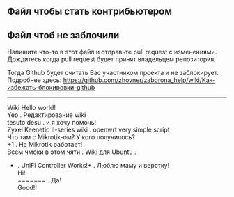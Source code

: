 ## Файл чтобы стать контрибьютером
## Файл чтоб не заблочили
Напишите что-то в этот файл и отправьте pull request с изменениями.
Дождитесь когда pull request будет принят владельцем репозитория.

Тогда Github будет считать Вас участником проекта и не заблокирует.
Подробнее здесь: https://github.com/zhovner/zaborona_help/wiki/Как-избежать-блокировки-github

----------------------------------
Wiki 
Hello world!  
Yep . 
Редактирование wiki  
tesuto desu . 
и я хочу помочь!  
Zyxel Keenetic II-series wiki . 
openwrt very simple script  
Что там с Mikrotik-ом? У кого получилось?  
+1 . 
На Mikrotik работает!  
Всем чмоки в этом чяти . 
Wiki для Ubuntu . 
+ . 
UniFi Controller Works!+ . 
Люблю маму и верстку!  
Hi!  
======= . 
Да!  
Good!!  

